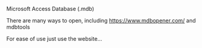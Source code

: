 Microsoft Access Database (.mdb)

There are many ways to open, including https://www.mdbopener.com/ and mdbtools

For ease of use just use the website...